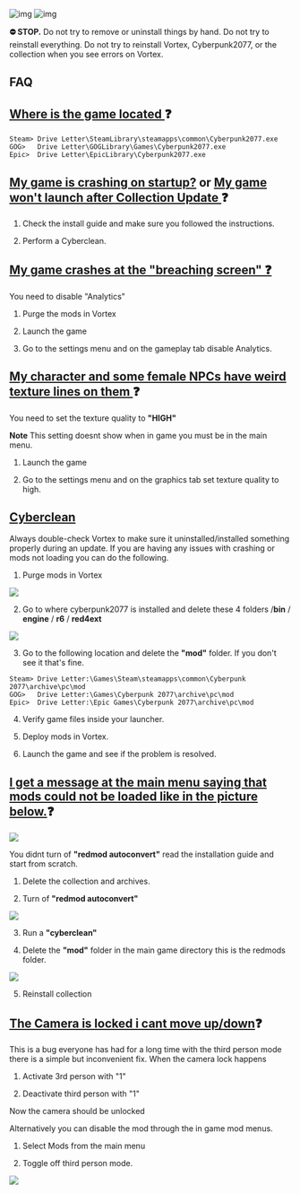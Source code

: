 ![img](https://s11.gifyu.com/images/Cuty-od-Dreams-Logo-YellowUP.png)
![img](https://i.imgur.com/zCpg0Fp.png)

**⛔ STOP.** Do not try to remove or uninstall things by hand. Do not try to reinstall everything. Do not try to reinstall Vortex, Cyberpunk2077, or the collection when you see errors on Vortex.

## FAQ

## [Where is the game located ](https://) ❓

```
Steam> Drive Letter\SteamLibrary\steamapps\common\Cyberpunk2077.exe
GOG>   Drive Letter\GOGLibrary\Games\Cyberpunk2077.exe
Epic>  Drive Letter\EpicLibrary\Cyberpunk2077.exe  
```

## [My game is crashing on startup?](https://) or [My game won't launch after Collection Update ](https://)❓

1) Check the install guide and make sure you followed the instructions.

2) Perform a Cyberclean.

## [My game crashes at the "breaching screen" ❓](https://)

You need to disable "Analytics"

1) Purge the mods in Vortex

2) Launch the game 

3) Go to the settings menu and on the gameplay tab disable Analytics.

## [My character and some female NPCs have weird texture lines on them ](https://)❓

You need to set the texture quality to **"HIGH"**

**Note** This setting doesnt show when in game you must be in the main menu.

1) Launch the game 

2) Go to the settings menu and on the graphics tab set texture quality to high.

## [Cyberclean](https://)  

Always double-check Vortex to make sure it uninstalled/installed something properly during an update. If you are having any issues with crashing or mods not loading you can do the following.

1) Purge mods in Vortex

![](https://s11.gifyu.com/images/Purge-Deploiy.jpg)

2) Go to where cyberpunk2077 is installed and delete these 4 folders /**bin** / **engine** / **r6** / **red4ext**

![](https://s12.gifyu.com/images/Cyberclean.jpg)

3) Go to the following location and delete the **"mod"** folder. If you don't see it that's fine.

```
Steam> Drive Letter:\Games\Steam\steamapps\common\Cyberpunk 2077\archive\pc\mod
GOG>   Drive Letter:\Games\Cyberpunk 2077\archive\pc\mod
Epic>  Drive Letter:\Epic Games\Cyberpunk 2077\archive\pc\mod  
```

4) Verify game files inside your launcher.

5) Deploy mods in Vortex.

6) Launch the game and see if the problem is resolved.

## [I get a message at the main menu saying that mods could not be loaded like in the picture below.](https://)❓

![](https://s12.gifyu.com/images/Screenshot_2023-05-05_103305.png)

You didnt turn of **"redmod autoconvert"** read the installation guide and start from scratch.

1) Delete the collection and archives.

2) Turn of **"redmod autoconvert"**

![](https://s11.gifyu.com/images/Untitle44d.jpg)

3) Run a **"cyberclean"**

4) Delete the **"mod"** folder in the main game directory this is the redmods folder.

![](https://s12.gifyu.com/images/Redmod-folder.jpg)

5) Reinstall collection

## [The Camera is locked i cant move up/down](https://)❓

This is a bug everyone has had for a long time with the third person mode there is a simple but inconvenient fix. When the camera lock happens 

1) Activate 3rd person with "1"

2) Deactivate third person with "1"

Now the camera should be unlocked

Alternatively you can disable the mod through the in game mod menus. 

1) Select Mods from the main menu 

2) Toggle off third person mode.

![](https://s11.gifyu.com/images/3rd-person.jpg)

